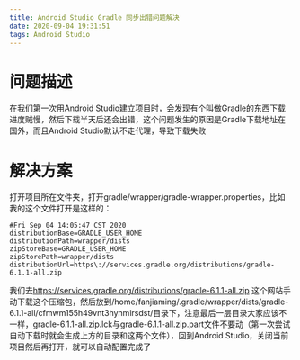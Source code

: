 ```yaml
---
title: Android Studio Gradle 同步出错问题解决
date: 2020-09-04 19:31:51
tags: Android Studio
---
```


# 问题描述
  在我们第一次用Android Studio建立项目时，会发现有个叫做Gradle的东西下载进度贼慢，然后下载半天后还会出错，这个问题发生的原因是Gradle下载地址在国外，而且Android Studio默认不走代理，导致下载失败

<!-- more -->

# 解决方案
  打开项目所在文件夹，打开gradle/wrapper/gradle-wrapper.properties，比如我的这个文件打开是这样的：
```
#Fri Sep 04 14:05:47 CST 2020
distributionBase=GRADLE_USER_HOME
distributionPath=wrapper/dists
zipStoreBase=GRADLE_USER_HOME
zipStorePath=wrapper/dists
distributionUrl=https\://services.gradle.org/distributions/gradle-6.1.1-all.zip
```
  我们去[https\://services.gradle.org/distributions/gradle-6.1.1-all.zip](https://services.gradle.org/distributions/gradle-6.1.1-all.zip) 这个网站手动下载这个压缩包，然后放到/home/fanjiaming/.gradle/wrapper/dists/gradle-6.1.1-all/cfmwm155h49vnt3hynmlrsdst/目录下，注意最后一层目录大家应该不一样，gradle-6.1.1-all.zip.lck与gradle-6.1.1-all.zip.part文件不要动（第一次尝试自动下载时就会生成上方的目录和这两个文件），回到Android Studio，关闭当前项目然后再打开，就可以自动配置完成了
  